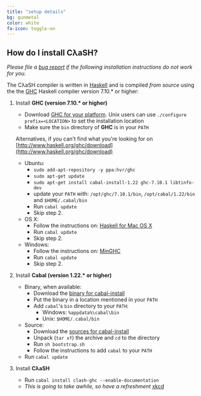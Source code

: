 ```yaml
---
title: "setup details"
bg: gunmetal
color: white
fa-icon: toggle-on
---
```


## How do I install CλaSH?

_Please file a [bug report](https://github.com/clash-lang/clash-lang.github.io/issues) if the following installation instructions do not work for you._

The CλaSH compiler is written in [Haskell](http://haskell.org) and is compiled _from source_ using the the [GHC](http://haskell.org/ghc) Haskell compiler version 7.10.* or higher:

1. Install __GHC (version 7.10.* or higher)__

    - Download [GHC for your platform](http://www.haskell.org/ghc/download).
      Unix users can use `./configure prefix=<LOCATION>` to set the installation location
    - Make sure the `bin` directory of __GHC__ is in your `PATH`

    Alternatives, if you can't find what you're looking for on [http://www.haskell.org/ghc/download](http://www.haskell.org/ghc/download)

    - Ubuntu:
       - `sudo add-apt-repository -y ppa:hvr/ghc`
       - `sudo apt-get update`
       - `sudo apt-get install cabal-install-1.22 ghc-7.10.1 libtinfo-dev`
       - update your `PATH` with: `/opt/ghc/7.10.1/bin`, `/opt/cabal/1.22/bin` and `$HOME/.cabal/bin`
       - Run `cabal update`
       - Skip step 2.
    - OS X:
       - Follow the instructions on: [Haskell for Mac OS X](https://ghcformacosx.github.io/)
       - Run `cabal update`
       - Skip step 2.
    - Windows:
       - Follow the instructions on: [MinGHC](https://github.com/fpco/minghc)
       - Run `cabal update`
       - Skip step 2.

2. Install __Cabal (version 1.22.* or higher)__

    - Binary, when available:
        - Download the [binary for cabal-install](http://www.haskell.org/cabal/download.html)
        - Put the binary in a location mentioned in your `PATH`
        - Add `cabal`'s `bin` directory to your `PATH`:
            - Windows: `%appdata%\cabal\bin`
            - Unix: `$HOME/.cabal/bin`
    - Source:
        - Download the [sources for cabal-install](http://www.haskell.org/cabal/download.html)
        - Unpack (`tar xf`) the archive and `cd` to the directory
        - Run `sh bootstrap.sh`
        - Follow the instructions to add `cabal` to your `PATH`
    - Run `cabal update`

3. Install __CλaSH__
    - Run `cabal install clash-ghc --enable-documentation`
    - _This is going to take awhile, so have a refreshment_ [xkcd](https://xkcd.com/303/)
